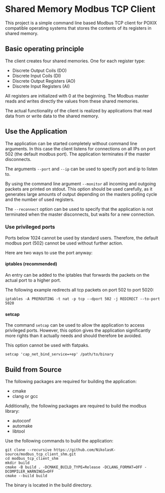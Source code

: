 # Shared Memory Modbus TCP Client

This project is a simple command line based Modbus TCP client for POXIX compatible operating systems that stores the contents of its registers in shared memory.

## Basic operating principle

The client creates four shared memories. 
One for each register type:
- Discrete Output Coils (DO)
- Discrete Input Coils (DI)
- Discrete Output Registers (AO)
- Discrete Input Registers (AI)

All registers are initialized with 0 at the beginning.
The Modbus master reads and writes directly the values from these shared memories.

The actual functionality of the client is realized by applications that read data from or write data to the shared memory.


## Use the Application
The application can be started completely without command line arguments. 
In this case the client listens for connections on all IPs on port 502 (the default modbus port).
The application terminates if the master disconnects.

The arguments ```--port``` and ```--ip``` can be used to specify port and ip to listen to.

By using the command line argument ```--monitor``` all incoming and outgoing packets are printed on stdout. 
This option should be used carefully, as it generates large amounts of output depending on the masters polling cycle and the number of used registers.

The ```--reconnect``` option can be used to specify that the application is not terminated when the master disconnects, but waits for a new connection.

### Use privileged ports
Ports below 1024 cannot be used by standard users.
Therefore, the default modbus port (502) cannot be used without further action.

Here are two ways to use the port anyway:
#### iptables (recommended)
An entry can be added to the iptables that forwards the packets on the actual port to a higher port.

The following example redirects all tcp packets on port 502 to port 5020:
```
iptables -A PREROUTING -t nat -p tcp --dport 502 -j REDIRECT --to-port 5020
```

#### setcap
The command ```setcap``` can be used to allow the application to access privileged ports.
However, this option gives the application significantly more rights than it actually needs and should therefore be avoided.

This option cannot be used with flatpaks.

```
setcap 'cap_net_bind_service=+ep' /path/to/binary
```



## Build from Source

The following packages are required for building the application:
- cmake
- clang or gcc

Additionally, the following packages are required to build the modbus library:
- autoconf 
- automake 
- libtool


Use the following commands to build the application:
```
git clone --recursive https://github.com/NikolasK-source/modbus_tcp_client_shm.git
cd modbus_tcp_client_shm
mkdir build
cmake -B build . -DCMAKE_BUILD_TYPE=Release -DCLANG_FORMAT=OFF -DCOMPILER_WARNINGS=OFF
cmake --build build
```

The binary is located in the build directory.
